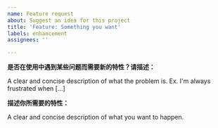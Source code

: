 ```yaml
---
name: Feature request
about: Suggest an idea for this project
title: 'Feature: Something you want'
labels: enhancement
assignees: ''

---
```


**是否在使用中遇到某些问题而需要新的特性？请描述：**

A clear and concise description of what the problem is. Ex. I'm always frustrated when [...]

**描述你所需要的特性：**

A clear and concise description of what you want to happen.
